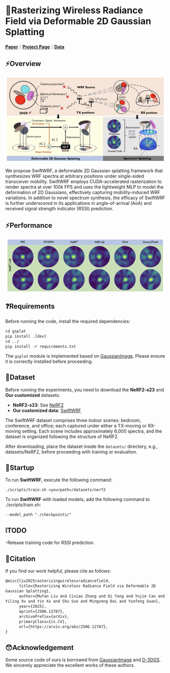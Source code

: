 # 🚀**Rasterizing Wireless Radiance Field via Deformable 2D Gaussian Splatting**

[**Paper**](https://arxiv.org/pdf/2506.12787)｜[**Project Page**](https://evan-sudo.github.io/swiftwrf/)｜[**Data**](https://1drv.ms/f/c/b1b302e6d09c4153/EpCJ4-YrQjZGgOMjYdWOFTQBQ9tqdCVqmRm-s7iU0mZkJA?e=iLQE6W)

## ⚡️**Overview**

![Overview of SwiftWRF.](./img/a.png)

We propose SwiftWRF, a deformable 2D Gaussian splatting framework that synthesizes WRF spectra at arbitrary positions under
single-sided transceiver mobility. SwiftWRF employs CUDA-accelerated rasterization to render spectra at over 100k FPS and uses the
lightweight MLP to model the deformation of 2D Gaussians, effectively capturing mobility-induced WRF variations. In addition to novel
spectrum synthesis, the efficacy of SwiftWRF is further underscored in its applications in angle-of-arrival (AoA) and received signal
strength indicator (RSSI) prediction.
## ⚡️**Performance**
![Visual comparison of SwiftWRF.](./img/b.png)

## ❓**Requirements**

Before running the code, install the required dependencies:

```
cd gsplat
pip install .[dev]
cd ../
pip install -r requirements.txt
```

The `gsplat` module is implemented based on [GaussianImage](https://github.com/Xinjie-Q/GaussianImage). Please ensure it is correctly installed before proceeding.

## 📖**Dataset**
Before running the experiments, you need to download the **NeRF2-s23** and **Our customized** datasets.  

- **NeRF2-s23**: See [NeRF2](https://github.com/XPengZhao/NeRF2?tab=readme-ov-file)
- **Our customized data**: [SwiftWRF](https://1drv.ms/f/c/b1b302e6d09c4153/EpCJ4-YrQjZGgOMjYdWOFTQBQ9tqdCVqmRm-s7iU0mZkJA?e=iLQE6W)


The SwiftWRF dataset comprises three indoor scenes: bedroom, conference, and office; each captured under either a TX-moving or RX-moving setting. Each scene includes approximately 6,000 spectra, and the dataset is organized following the structure of NeRF2.

After downloading, place the dataset inside the `datasets/` directory, e.g., datasets/NeRF2, before proceeding with training or evaluation.

## 🏃**Startup**
To run **SwiftWRF**, execute the following command:

```
./scripts/train.sh <yourpath>/datasets/nerf2
```

To run **SwiftWRF** with loaded models, add the following command to ./scripts/train.sh:

```
--model_path "./checkpoints/"
```
## ❕**TODO**
-Release training code for RSSI prediction.

## 📑**Citation**
If you find our work helpful, please cite as follows:
```
@misc{liu2025rasterizingwirelessradiancefield,
      title={Rasterizing Wireless Radiance Field via Deformable 2D Gaussian Splatting}, 
      author={Mufan Liu and Cixiao Zhang and Qi Yang and Yujie Cao and Yiling Xu and Yin Xu and Shu Sun and Mingzeng Dai and Yunfeng Guan},
      year={2025},
      eprint={2506.12787},
      archivePrefix={arXiv},
      primaryClass={cs.CV},
      url={https://arxiv.org/abs/2506.12787}, 
}
```


## 😯Acknowledgement
Some source code of ours is borrowed from [GaussianImage](https://github.com/Xinjie-Q/GaussianImage) and [D-3DGS](https://github.com/ingra14m/Deformable-3D-Gaussians). We sincerely appreciate the excellent works of these authors.
